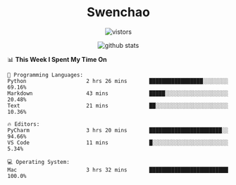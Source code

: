 <h1 align="center">Swenchao</h3>

<p align="center">
  <img src="https://visitor-badge.glitch.me/badge?page_id=Swenchao" alt="vistors" />
</p>

<p align="center">
  <img src="https://github-readme-stats.vercel.app/api?username=Swenchao&count_private=true&show_icons=true&theme=vue-dark&hide_title=true" alt="github stats" />
</p>

<!--START_SECTION:waka-->
📊 **This Week I Spent My Time On** 

```text
💬 Programming Languages: 
Python                   2 hrs 26 mins       █████████████████░░░░░░░░   69.16% 
Markdown                 43 mins             █████░░░░░░░░░░░░░░░░░░░░   20.48% 
Text                     21 mins             ██░░░░░░░░░░░░░░░░░░░░░░░   10.36%

🔥 Editors: 
PyCharm                  3 hrs 20 mins       ███████████████████████░░   94.66% 
VS Code                  11 mins             █░░░░░░░░░░░░░░░░░░░░░░░░   5.34%

💻 Operating System: 
Mac                      3 hrs 32 mins       █████████████████████████   100.0%

```


<!--END_SECTION:waka-->
